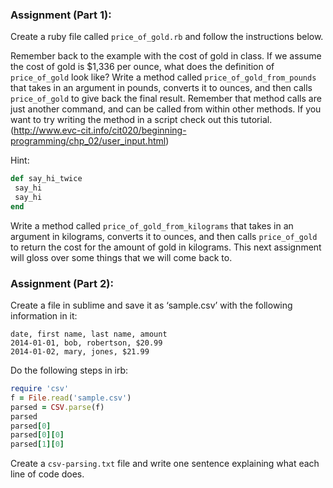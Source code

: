 ### Assignment (Part 1):

Create a ruby file called `price_of_gold.rb` and follow the instructions below. 

Remember back to the example with the cost of gold in class.  If we assume the cost of gold is $1,336 per ounce, what does the definition of `price_of_gold` look like?
Write a method called `price_of_gold_from_pounds` that takes in an argument in pounds, converts it to ounces, and then calls `price_of_gold` to give back the final result. Remember that method calls are just another command, and can be called from within other methods.
If you want to try writing the method in a script check out this tutorial. (http://www.evc-cit.info/cit020/beginning-programming/chp_02/user_input.html)

Hint:
```ruby
def say_hi_twice
 say_hi
 say_hi
end
```

Write a method called `price_of_gold_from_kilograms` that takes in an argument in kilograms, converts it to ounces, and then calls `price_of_gold` to return the cost for the amount of gold in kilograms.
This next assignment will gloss over some things that we will come back to.

### Assignment (Part 2):
Create a file in sublime and save it as ‘sample.csv’ with the following information in it:
```csv
date, first name, last name, amount
2014-01-01, bob, robertson, $20.99
2014-01-02, mary, jones, $21.99
```

Do the following steps in irb:
```ruby
require 'csv'
f = File.read('sample.csv')
parsed = CSV.parse(f)
parsed
parsed[0]
parsed[0][0]
parsed[1][0]
```

Create a `csv-parsing.txt` file and write one sentence explaining what each line of code does.  
